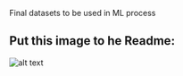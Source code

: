 Final datasets to be used in ML process


## Put this image to he Readme:


![alt text](https://github.com/mcsorkun/RedDB-ML-dev/blob/main/Code/prepare-final-data/chemical-space.png)
